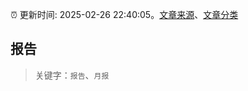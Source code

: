 :alarm_clock: 更新时间: 2025-02-26 22:40:05。[文章来源](/README.md)、[文章分类](/TAGS.md)

## 报告


> 关键字：`报告`、`月报`



